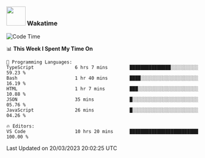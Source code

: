 ### <img src="https://media.giphy.com/media/VgCDAzcKvsR6OM0uWg/giphy.gif" width="50"> Wakatime

  <!--START_SECTION:waka-->
![Code Time](http://img.shields.io/badge/Code%20Time-1%2C321%20hrs%2044%20mins-blue)

📊 **This Week I Spent My Time On** 

```text
💬 Programming Languages: 
TypeScript               6 hrs 7 mins        ███████████████░░░░░░░░░░   59.23 % 
Bash                     1 hr 40 mins        ████░░░░░░░░░░░░░░░░░░░░░   16.19 % 
HTML                     1 hr 7 mins         ███░░░░░░░░░░░░░░░░░░░░░░   10.88 % 
JSON                     35 mins             █░░░░░░░░░░░░░░░░░░░░░░░░   05.76 % 
JavaScript               26 mins             █░░░░░░░░░░░░░░░░░░░░░░░░   04.26 % 

🔥 Editors: 
VS Code                  10 hrs 20 mins      █████████████████████████   100.00 % 
```


 Last Updated on 20/03/2023 20:02:25 UTC
<!--END_SECTION:waka-->
